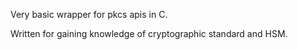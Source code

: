 Very basic wrapper for pkcs apis in C.

Written for gaining knowledge of cryptographic standard and HSM.
